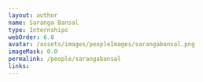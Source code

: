 ```yaml
---
layout: author
name: Saranga Bansal
type: Internships
webOrder: 6.0
avatar: /assets/images/peopleImages/sarangabansal.png
imageMask: 0.0
permalink: /people/sarangabansal
links:
---
```

